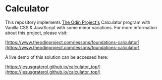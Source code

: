 # Calculator

This repository implements [The Odin Project's](https://www.theodinproject.com/) Calculator 
program with Vanilla CSS & JavaScript with some minor variations. For more information about this 
project, please visit:

[https://www.theodinproject.com/lessons/foundations-calculator](https://www.theodinproject.com/lessons/foundations-calculator)

A live demo of this solution can be accessed here:

[https://jesusgraterol.github.io/calculator_top/](https://jesusgraterol.github.io/calculator_top/)